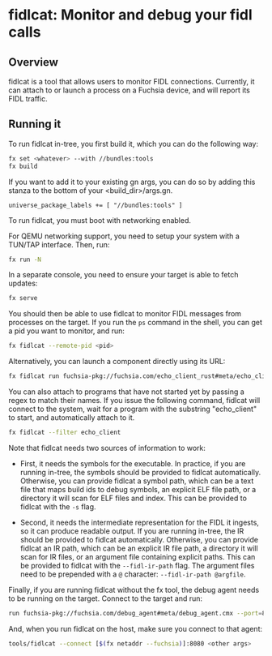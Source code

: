 # fidlcat: Monitor and debug your fidl calls

## Overview

fidlcat is a tool that allows users to monitor FIDL connections.  Currently, it
can attach to or launch a process on a Fuchsia device, and will report its FIDL
traffic.

## Running it

To run fidlcat in-tree, you first build it, which you can do the following way:

```sh
fx set <whatever> --with //bundles:tools
fx build
```

If you want to add it to your existing gn args, you can do so by adding this
stanza to the bottom of your <build_dir>/args.gn.

```
universe_package_labels += [ "//bundles:tools" ]
```

To run fidlcat, you must boot with networking enabled.

For QEMU networking support, you need to setup your system with a TUN/TAP
interface.  Then, run:

```sh
fx run -N
```

In a separate console, you need to ensure your target is able to fetch updates:

```sh
fx serve
```

You should then be able to use fidlcat to monitor FIDL messages from processes
on the target.  If you run the `ps` command in the shell, you can get a pid you
want to monitor, and run:

```sh
fx fidlcat --remote-pid <pid>
```

Alternatively, you can launch a component directly using its URL:

```sh
fx fidlcat run fuchsia-pkg://fuchsia.com/echo_client_rust#meta/echo_client_rust.cmx
```

You can also attach to programs that have not started yet by passing a regex to
match their names.  If you issue the following command, fidlcat will connect to
the system, wait for a program with the substring "echo_client" to start, and
automatically attach to it.

```sh
fx fidlcat --filter echo_client
```

Note that fidlcat needs two sources of information to work:

 * First, it needs the symbols for the executable.  In practice, if you are
   running in-tree, the symbols should be provided to fidlcat automatically.
   Otherwise, you can provide fidlcat a symbol path, which can be a text file
   that maps build ids to debug symbols, an explicit ELF file path, or a
   directory it will scan for ELF files and index.  This can be provided to
   fidlcat with the `-s` flag.

 * Second, it needs the intermediate representation for the FIDL it ingests, so
   it can produce readable output.  If you are running in-tree, the IR should be
   provided to fidlcat automatically.  Otherwise, you can provide fidlcat an IR
   path, which can be an explicit IR file path, a directory it will scan for IR
   files, or an argument file containing explicit paths.  This can be provided
   to fidlcat with the `--fidl-ir-path` flag.  The argument files need to be
   prepended with a `@` character: `--fidl-ir-path @argfile`.

Finally, if you are running fidlcat without the fx tool, the debug agent needs
to be running on the target.  Connect to the target and run:

```sh
run fuchsia-pkg://fuchsia.com/debug_agent#meta/debug_agent.cmx --port=8080
```

And, when you run fidlcat on the host, make sure you connect to that agent:

```sh
tools/fidlcat --connect [$(fx netaddr --fuchsia)]:8080 <other args>
```
